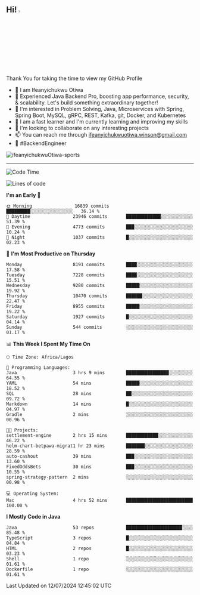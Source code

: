 <!-- BLOG-POST-LIST:START --><!-- BLOG-POST-LIST:END -->

## Hi! <img src="https://media.giphy.com/media/hvRJCLFzcasrR4ia7z/giphy.gif" width="4%"> 

Thank You for taking the time to view my GitHub Profile

- 👋 I am Ifeanyichukwu Otiwa
- 🚀 Experienced Java Backend Pro, boosting app performance, security, & scalability. Let's build something extraordinary together!
- 👀 I'm interested in Problem Solving, Java, Microservices with Spring, Spring Boot, MySQL, gRPC, REST, Kafka, git, Docker, and Kubernetes
- 🌱 I am a fast learner and I'm currently learning and improving my skills
- 💞️ I'm looking to collaborate on any interesting projects
- 📫 You can reach me through ifeanyichukwuotiwa.winson@gmail.com
- 🚀 #BackendEngineer

<p align="left" marginTop="10px"> <img src="https://komarev.com/ghpvc/?username=ifeanyichukwuOtiwa-sports&label=Profile%20views&color=0e75b6&style=for-the-badge" alt="ifeanyichukwuOtiwa-sports" /> </p>

***

<!--START_SECTION:waka-->
![Code Time](http://img.shields.io/badge/Code%20Time-2%2C619%20hrs%2041%20mins-blue)

![Lines of code](https://img.shields.io/badge/From%20Hello%20World%20I%27ve%20Written-11.9%20million%20lines%20of%20code-blue)

**I'm an Early 🐤** 

```text
🌞 Morning                16839 commits       █████████░░░░░░░░░░░░░░░░   36.14 % 
🌆 Daytime                23946 commits       █████████████░░░░░░░░░░░░   51.39 % 
🌃 Evening                4773 commits        ███░░░░░░░░░░░░░░░░░░░░░░   10.24 % 
🌙 Night                  1037 commits        █░░░░░░░░░░░░░░░░░░░░░░░░   02.23 % 
```
📅 **I'm Most Productive on Thursday** 

```text
Monday                   8191 commits        ████░░░░░░░░░░░░░░░░░░░░░   17.58 % 
Tuesday                  7228 commits        ████░░░░░░░░░░░░░░░░░░░░░   15.51 % 
Wednesday                9280 commits        █████░░░░░░░░░░░░░░░░░░░░   19.92 % 
Thursday                 10470 commits       ██████░░░░░░░░░░░░░░░░░░░   22.47 % 
Friday                   8955 commits        █████░░░░░░░░░░░░░░░░░░░░   19.22 % 
Saturday                 1927 commits        █░░░░░░░░░░░░░░░░░░░░░░░░   04.14 % 
Sunday                   544 commits         ░░░░░░░░░░░░░░░░░░░░░░░░░   01.17 % 
```


📊 **This Week I Spent My Time On** 

```text
🕑︎ Time Zone: Africa/Lagos

💬 Programming Languages: 
Java                     3 hrs 9 mins        ████████████████░░░░░░░░░   64.55 % 
YAML                     54 mins             █████░░░░░░░░░░░░░░░░░░░░   18.52 % 
SQL                      28 mins             ██░░░░░░░░░░░░░░░░░░░░░░░   09.72 % 
Markdown                 14 mins             █░░░░░░░░░░░░░░░░░░░░░░░░   04.97 % 
Gradle                   2 mins              ░░░░░░░░░░░░░░░░░░░░░░░░░   00.96 % 

🐱‍💻 Projects: 
settlement-engine        2 hrs 15 mins       ████████████░░░░░░░░░░░░░   46.22 % 
helm-chart-betpawa-migrat1 hr 23 mins        ███████░░░░░░░░░░░░░░░░░░   28.59 % 
auto-cashout             39 mins             ███░░░░░░░░░░░░░░░░░░░░░░   13.60 % 
FixedOddsBets            30 mins             ███░░░░░░░░░░░░░░░░░░░░░░   10.55 % 
spring-strategy-pattern  2 mins              ░░░░░░░░░░░░░░░░░░░░░░░░░   00.98 % 

💻 Operating System: 
Mac                      4 hrs 52 mins       █████████████████████████   100.00 % 
```

**I Mostly Code in Java** 

```text
Java                     53 repos            █████████████████████░░░░   85.48 % 
TypeScript               3 repos             █░░░░░░░░░░░░░░░░░░░░░░░░   04.84 % 
HTML                     2 repos             █░░░░░░░░░░░░░░░░░░░░░░░░   03.23 % 
Shell                    1 repo              ░░░░░░░░░░░░░░░░░░░░░░░░░   01.61 % 
Dockerfile               1 repo              ░░░░░░░░░░░░░░░░░░░░░░░░░   01.61 % 
```




 Last Updated on 12/07/2024 12:45:02 UTC
<!--END_SECTION:waka-->

<!--
<p align="center">
![trophy](https://github-profile-trophy.vercel.app/?username=ifeanyichukwuOtiwa-sports&theme=onedark) (https://github.com/ryo-ma/github-profile-trophy)
</p>
-->

<!---
ifeanyi-otiwa/ifeanyi-otiwa is a ✨ special ✨ repository because its `README.md` (this file) appears on your GitHub profile.
You can click the Preview link to take a look at your changes.
--->
